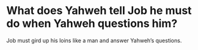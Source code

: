 # What does Yahweh tell Job he must do when Yahweh questions him?

Job must gird up his loins like a man and answer Yahweh’s questions.
